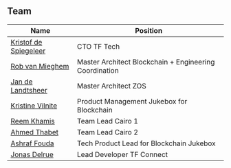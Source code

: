 <!-- ![blockchain_jukebox](img/team.jpg) -->

## Team

| Name                                           | Position                                                         |
| ---------------------------------------------- | ---------------------------------------------------------------- |
| [Kristof de Spiegeleer](threefold:kristof_de_spiegeleer) | CTO TF Tech  |
| [Rob van Mieghem](rob_van_mieghem)             | Master Architect Blockchain + Engineering Coordination |
| [Jan de Landtsheer](jan_de_landtsheer)         | Master Architect ZOS  |
| [Kristine Vilnite](threefold:kristine_vilnite)           | Product Management Jukebox for Blockchain |
| [Reem Khamis](reem_khamis)                     | Team Lead Cairo 1   |
| [Ahmed Thabet](ahmed_thabet)                   | Team Lead Cairo 2   |
| [Ashraf Fouda](threefold:ashraf_fouda)                   | Tech Product Lead for Blockchain Jukebox |
| [Jonas Delrue](threefold:jonas_delrue)                   | Lead Developer TF Connect  |